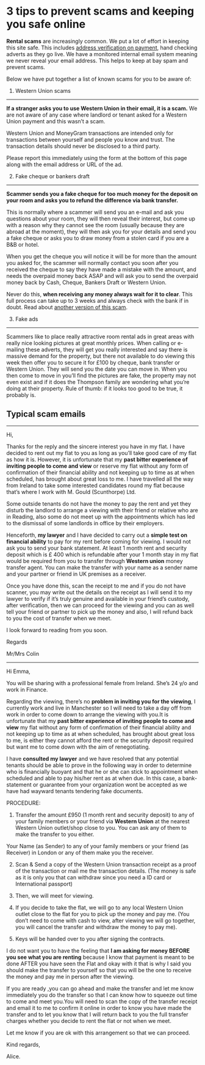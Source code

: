 3 tips to prevent scams and keeping you safe online
===================================================
**Rental scams** are increasingly common. We put a lot of effort in keeping this site safe. This includes [address verification on payment](/premium-membership), hand checking adverts as they go live. We have a monitored internal email system meaning we never reveal your email address. This helps to keep at bay spam and prevent scams.



Below we have put together a list of known scams for you to be aware of:


1. Western Union scams
----------------------


**If a stranger asks you to use Western Union in their email, it is a scam.** We are not aware of any case where landlord or tenant asked for a Western Union payment and this wasn’t a scam.


Western Union and MoneyGram transactions are intended only for transactions between yourself and people you know and trust. The transaction details should never be disclosed to a third party.


Please report this immediately using the form at the bottom of this page along with the email address or URL of the ad.


2. Fake cheque or bankers draft
-------------------------------


**Scammer sends you a fake cheque for too much money for the deposit on your room and asks you to refund the difference via bank transfer.**


This is normally where a scammer will send you an e-mail and ask you questions about your room, they will then reveal their interest, but come up with a reason why they cannot see the room (usually because they are abroad at the moment), they will then ask you for your details and send you a fake cheque or asks you to draw money from a stolen card if you are a B&B or hotel.


When you get the cheque you will notice it will be for more than the amount you asked for, the scammer will normally contact you soon after you received the cheque to say they have made a mistake with the amount, and needs the overpaid money back ASAP and will ask you to send the overpaid money back by Cash, Cheque, Bankers Draft or Western Union.


Never do this, **when receiving any money always wait for it to clear**. This full process can take up to 3 weeks and always check with the bank if in doubt. Read about [another version of this scam](/p39).


3. Fake ads
-----------


Scammers like to place really attractive room rental ads in great areas with really nice looking pictures at great monthly prices. When calling or e-mailing these adverts, they will get you really interested and say there is massive demand for the property, but there not available to do viewing this week then offer you to secure it for £100 by cheque, bank transfer or Western Union. They will send you the date you can move in. When you then come to move in you’ll find the pictures are fake, the property may not even exist and if it does the Thompson family are wondering what you’re doing at their property. Rule of thumb: if it looks too good to be true, it probably is.


Typical scam emails
-------------------




---


Hi,


Thanks for the reply and the sincere interest you have in my flat. I have decided to rent out my flat to you as long as you’ll take good care of my flat as how it is. However, it is unfortunate that my **past bitter experience of inviting people to come and view** or reserve my flat without any form of confirmation of their financial ability and not keeping up to time as at when scheduled, has brought about great loss to me. I have travelled all the way from Ireland to take some interested candidates round my flat because that’s where I work with M. Gould (Scunthorpe) Ltd.


Some outside tenants do not have the money to pay the rent and yet they disturb the landlord to arrange a viewing with their friend or relative who are in Reading, also some do not meet up with the appointments which has led to the dismissal of some landlords in office by their employers.


Henceforth, **my lawyer** and I have decided to carry out a **simple test on financial ability** to pay for my rent before coming for viewing. I would not ask you to send your bank statement. At least 1 month rent and security deposit which is £ 400 which is refundable after your 1 month stay in my flat would be required from you to transfer through **Western union** money transfer agent. You can make the transfer with your name as a sender name and your partner or friend in UK premises as a receiver.


Once you have done this, scan the receipt to me and if you do not have scanner, you may write out the details on the receipt as I will send it to my lawyer to verify if it’s truly genuine and available in your friend’s custody, after verification, then we can proceed for the viewing and you can as well tell your friend or partner to pick up the money and also, I will refund back to you the cost of transfer when we meet.


I look forward to reading from you soon.


Regards  

Mr/Mrs Colin




---


Hi Emma,


You will be sharing with a professional female from Ireland. She’s 24 y/o and work in Finance.


Regarding the viewing, there’s no **problem in inviting you for the viewing**, I currently work and live in Manchester so I will need to take a day off from work in order to come down to arrange the viewing with you.It is unfortunate that my **past bitter experience of inviting people to come and view** my flat without any form of confirmation of their financial ability and not keeping up to time as at when scheduled, has brought about great loss to me, is either they cannot afford the rent or the security deposit required but want me to come down with the aim of renegotiating.


I have **consulted my lawyer** and we have resolved that any potential tenants should be able to prove in the following way in order to determine who is financially buoyant and that he or she can stick to appointment when scheduled and able to pay his/her rent as at when due. In this case, a bank-statement or guarantee from your organization wont be accepted as we have had wayward tenants tendering fake documents.


PROCEDURE:


1) Transfer the amount £950 (1 month rent and security deposit) to any of your family members or your friend via **Western Union** at the nearest Western Union outlet/shop close to you. You can ask any of them to make the transfer to you either.


Your Name (as Sender) to any of your family members or your friend (as Receiver) in London or any of them make you the receiver.


2) Scan & Send a copy of the Western Union transaction receipt as a proof of the transaction or mail me the transaction details. (The money is safe as it is only you that can withdraw since you need a ID card or International passport)


3) Then, we will meet for viewing.


4) If you decide to take the flat, we will go to any local Western Union outlet close to the flat for you to pick up the money and pay me. (You don’t need to come with cash to view, after viewing we will go together, you will cancel the transfer and withdraw the money to pay me).


5) Keys will be handed over to you after signing the contracts.


I do not want you to have the feeling that **I am asking for money BEFORE you see what you are renting** because I know that payment is meant to be done AFTER you have seen the Flat and okay with it that is why I said you should make the transfer to yourself so that you will be the one to receive the money and pay me in person after the viewing.


If you are ready ,you can go ahead and make the transfer and let me know immediately you do the transfer so that I can know how to squeeze out time to come and meet you.You will need to scan the copy of the transfer receipt and email it to me to confirm it online in order to know you have made the transfer and to let you know that I will return back to you the full transfer charges whether you decide to rent the flat or not when we meet.


Let me know if you are ok with this arrangement so that we can proceed.


Kind regards,  

Alice.

